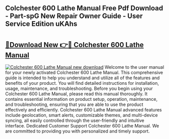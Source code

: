 ## Colchester 600 Lathe Manual Free Pdf Download - Part-spG New Repair Owner Guide - User Service Edition uKAhs

# <h2><a href="http://bc63574.oget.top/?id=Colchester+600+Lathe+Manual">🔗Download New 👉🔴 Colchester 600 Lathe Manual</a></h2>

[![Colchester 600 Lathe Manual new download](https://i.imgur.com/5g1atiW.png)](http://bc63574.oget.top/?id=Colchester+600+Lathe+Manual)
Welcome to the user manual for your newly activated Colchester 600 Lathe Manual. This comprehensive guide is intended to help you understand and utilize all of the features and benefits of your product. You will find detailed instructions for installation, usage, maintenance, and troubleshooting. Before you begin using your Colchester 600 Lathe Manual, please read this manual thoroughly. It contains essential information on product setup, operation, maintenance, and troubleshooting, ensuring that you are able to use the product effectively and efficiently. Colchester 600 Lathe Manual advanced features include geolocation, smart alerts, customizable themes, and multi-device syncing, all easily controlled through the user-friendly and intuitive interface. Dedicated Customer Support Colchester 600 Lathe Manual. We are committed to providing you with personalized and timely support.
